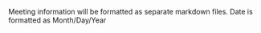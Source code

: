 Meeting information will be formatted as separate markdown files.
Date is formatted as Month/Day/Year
